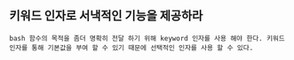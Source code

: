 ## 키워드 인자로 서낵적인 기능을 제공하라
``bash
함수의 목적을 좀더 명확히 전달 하기 위해 keyword 인자를 사용 해야 한다.
키워드 인자를 통해 기본값을 부여 할 수 있기 때문에 선택적인 인자를 사용 할 수 있다.
``
